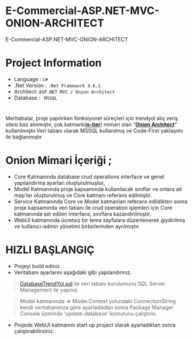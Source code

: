 # E-Commercial-ASP.NET-MVC-ONION-ARCHITECT
E-Commercial-ASP.NET-MVC-ONION-ARCHITECT

# Project Information
- Language : ` C# `
- .Net Version :  ` .Net Framework 4.6.1 `
- Architect:  ` ASP.NET MVC / Onion Architect `
- Database : `  MSSQL `
#
Merhabalar, proje yapılırken fonksiyonel süreçleri için trendyol alış veriş sitesi baz alınmıştır, çok katmanlı(**[n-tier]()**) mimari olan "**[Onion Architect]()**" kullanılmıştır.Veri tabanı olarak MSSQL kullanılmış ve Code-First yaklaşımı ile bağlanmıştır

# Onion Mimari İçeriği ;

- Core Katmanında database crud operations interface ve genel yapılandırma ayarları oluşturulmuştur,
- Model Katmanında proje kapsamında kullanılacak sınıflar ve onlara ait map'ler oluşturulmuş ve Core katmanı referans edilmiştir.
- Service Katmanında Core ve Model katmanları referans edildikten sonra proje kapsamında veri tabanı ile crud operation işlemleri için Core katmanında set edilen interface, sınıflara kazandırılmıştır.
- WebUI katmanında ücretsiz bir tema sayfalara düzenlenerek giydirilmiş ve kullanıcı-admin yönetimi birbirlerinden ayrılmıştır.

# HIZLI BAŞLANGIÇ
- Projeyi build ediniz.
- Veritabanı ayarlarını aşağıdaki gibi yapılandırınız.
> [DatabaseTrendYol.sql](https://github.com/fadem/E-Commercial-ASP.NET-MVC-ONION-ARCHITECT/blob/master/Database/DatabaseTrendYol.sql) ile veri tabanı kurulumunu SQL Server Management ile yapınız.

> Model katmanında => Model.Context yolundaki ConnectionString kendi veritabanınıza göre ayarladıkdan sonra Package Manager Console üzerinde 'update-database' komutunu çalıştırın.

- Projede WebUI katmanını start up project olarak ayarladıktan sonra çalıştırabilirsiniz.
